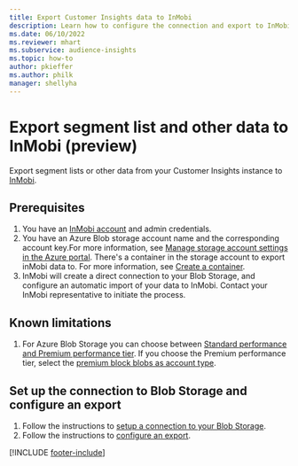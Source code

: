 ```yaml
---
title: Export Customer Insights data to InMobi
description: Learn how to configure the connection and export to InMobi.
ms.date: 06/10/2022
ms.reviewer: mhart
ms.subservice: audience-insights
ms.topic: how-to
author: pkieffer
ms.author: philk
manager: shellyha
---
```


# Export segment list and other data to InMobi (preview)

Export segment lists or other data from your Customer Insights instance to [InMobi](https://www.inmobi.com/).

## Prerequisites

1. You have an [InMobi account](https://www.inmobi.com/) and admin credentials.
1. You have an Azure Blob storage account name and the corresponding account key.For more information, see [Manage storage account settings in the Azure portal](/azure/storage/common/storage-account-manage). There's a container in the storage account to export inMobi data to. For more information, see [Create a container](/azure/storage/blobs/storage-quickstart-blobs-portal#create-a-container).
1. InMobi will create a direct connection to your Blob Storage, and configure an automatic import of your data to InMobi. Contact your InMobi representative to initiate the process.

## Known limitations

1. For Azure Blob Storage you can choose between [Standard performance and Premium performance tier](/azure/storage/blobs/storage-blob-performance-tiers). If you choose the Premium performance tier, select the [premium block blobs as account type](/azure/storage/common/storage-account-overview#types-of-storage-accounts).

## Set up the connection to Blob Storage and configure an export

1. Follow the instructions to [setup a connection to your Blob Storage](export-azure-blob-storage.md).
2. Follow the instructions to [configure an export](export-azure-blob-storage.md#configure-an-export).

[!INCLUDE [footer-include](includes/footer-banner.md)]
